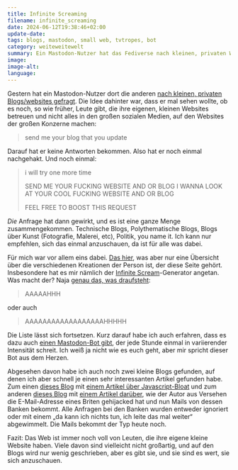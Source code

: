 ```yaml
---
title: Infinite Screaming
filename: infinite_screaming
date: 2024-06-12T19:38:46+02:00
update-date:
tags: blogs, mastodon, small web, tvtropes, bot
category: weiteweitewelt
summary: Ein Mastodon-Nutzer hat das Fediverse nach kleinen, privaten Websites gefragt und Antworten bekommen.
image:
image-alt:
language:
---
```


Gestern hat ein Mastodon-Nutzer dort die anderen [nach kleinen, privaten Blogs/websites gefragt](https://strangeobject.space/@james/112597336692849210). Die Idee dahinter war, dass er mal sehen wollte, ob es noch, so wie früher, Leute gibt, die ihre eigenen, kleinen Websites betreuen und nicht alles in den großen sozialen Medien, auf den Websites der großen Konzerne machen:

> send me your blog that you update

Darauf hat er keine Antworten bekommen. Also hat er noch einmal nachgehakt. Und noch einmal:

> i will try one more time
> 
> SEND ME YOUR FUCKING WEBSITE AND OR BLOG I WANNA LOOK AT YOUR COOL FUCKING WEBSITE AND OR BLOG
> 
> FEEL FREE TO BOOST THIS REQUEST

_Die_ Anfrage hat dann gewirkt, und es ist eine ganze Menge zusammengekommen. Technische Blogs, Polythematische Blogs, Blogs über Kunst (Fotografie, Malerei, etc), Politik, you name it. Ich kann nur empfehlen, sich das einmal anzuschauen, da ist für alle was dabei.

Für mich war vor allem eins dabei. [Das hier](https://nora.zone/), was aber nur eine Übersicht über die verschiedenen Kreationen der Person ist, der diese Seite gehört. Insbesondere hat es mir nämlich der [Infinite Scream](https://nora.zone/bots/scream.html)-Generator angetan. Was macht der? Naja [genau das, was draufsteht](https://tvtropes.org/pmwiki/pmwiki.php/Main/ExactlyWhatItSaysOnTheTin):

> AAAAAHHH

oder auch

> AAAAAAAAAAAAAAAAAAHHHHH

Die Liste lässt sich fortsetzen. Kurz darauf habe ich auch erfahren, dass es dazu auch [einen Mastodon-Bot gibt](https://botsin.space/@scream), der jede Stunde einmal in variierender Intensität schreit. Ich weiß ja nicht wie es euch geht, aber mir spricht dieser Bot aus dem Herzen.

Abgesehen davon habe ich auch noch zwei kleine Blogs gefunden, auf denen ich aber schnell je einen sehr interessanten Artikel gefunden habe. Zum einen [dieses Blog](https://tonsky.me/) mit [einem Artikel über Javascript-Bloat](https://tonsky.me/blog/js-bloat/) und zum anderen [dieses Blog](https://williamoconnell.me/blog/) mit [einem Artikel darüber](https://williamoconnell.me/blog/post/noodles/), wie der Autor aus Versehen die E-Mail-Adresse eines Briten gehijacked hat und nun Mails von dessen Banken bekommt. Alle Anfragen bei den Banken wurden entweder ignoriert oder mit einem „da kann ich nichts tun, ich leite das mal weiter“ abgewimmelt. Die Mails bekommt der Typ heute noch.

Fazit: Das Web ist immer noch voll von Leuten, die ihre eigene kleine Website haben. Viele davon sind vielleicht nicht großartig, und auf den Blogs wird nur wenig geschrieben, aber es gibt sie, und sie sind es wert, sie sich anzuschauen.
